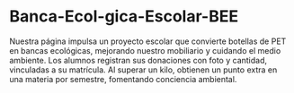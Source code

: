 # Banca-Ecol-gica-Escolar-BEE
Nuestra página impulsa un proyecto escolar que convierte botellas de PET en bancas ecológicas, mejorando nuestro mobiliario y cuidando el medio ambiente. Los alumnos registran sus donaciones con foto y cantidad, vinculadas a su matrícula. Al superar un kilo, obtienen un punto extra en una materia por semestre, fomentando conciencia ambiental.
